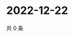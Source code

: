 # 2022-12-22

共 0 条

<!-- BEGIN WEIBO -->
<!-- 最后更新时间 Thu Dec 22 2022 13:12:41 GMT+0800 (China Standard Time) -->

<!-- END WEIBO -->
